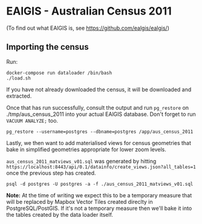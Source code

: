 
EAlGIS - Australian Census 2011
===============================

(To find out what EAlGIS is, see https://github.com/ealgis/ealgis/)

Importing the census
--------------------

Run:

    docker-compose run dataloader /bin/bash
    ./load.sh

If you have not already downloaded the census, it will be downloaded and 
extracted.

Once that has run successfully, consult the output and run `pg_restore` on ./tmp/aus_census_2011 into your actual EAlGIS database. Don't forget to run `VACUUM ANALYZE;` too.

```
pg_restore --username=postgres --dbname=postgres /app/aus_census_2011
```

Lastly, we then want to add materialised views for census geometries that bake in simplified geometries appropriate for lower zoom levels.

`aus_census_2011_matviews_v01.sql` was generated by hitting `https://localhost:8443/api/0.1/datainfo/create_views.json?all_tables=1` once the previous step has created.

```
psql -d postgres -U postgres -a -f ./aus_census_2011_matviews_v01.sql
```

**Note:** At the time of writing we expect this to be a temporary measure that will be replaced by Mapbox Vector Tiles
created direclty in PostgreSQL/PostGIS. If it's not a temporary measure then we'll bake it into the tables created by the data loader itself.
